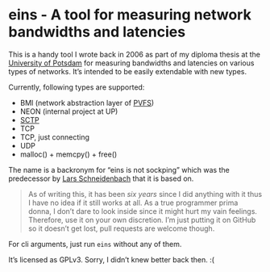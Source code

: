 eins - A tool for measuring network bandwidths and latencies
============================================================

This is a handy tool I wrote back in 2006 as part of my diploma thesis at the [University of Potsdam](http://www.cs.uni-potsdam.de) for measuring bandwidths and latencies on various types of networks. It’s intended to be easily extendable with new types.

Currently, following types are supported:

- BMI (network abstraction layer of [PVFS](http://www.pvfs.org))
- NEON (internal project at UP)
- [SCTP](http://en.wikipedia.org/wiki/Stream_Control_Transmission_Protocol)
- TCP
- TCP, just connecting
- UDP
- malloc() + memcpy() + free()

The name is a backronym for “eins is not sockping” which was the predecessor by [Lars
Schneidenbach](http://www.larsschneidenbach.de) that it is based on.

> As of writing this, it has been *six years* since I did anything with it thus I have no idea if it still works at all. As a true programmer prima donna, I don’t dare to look inside since it might hurt my vain feelings. Therefore, use it on your own discretion.  I’m just putting it on GitHub so it doesn’t get lost, pull requests are welcome though.

For cli arguments, just run `eins` without any of them.

It’s licensed as GPLv3.  Sorry, I didn’t knew better back then. :(

